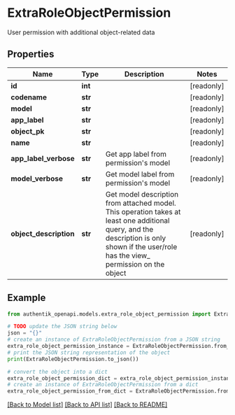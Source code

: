 # ExtraRoleObjectPermission

User permission with additional object-related data

## Properties

Name | Type | Description | Notes
------------ | ------------- | ------------- | -------------
**id** | **int** |  | [readonly] 
**codename** | **str** |  | [readonly] 
**model** | **str** |  | [readonly] 
**app_label** | **str** |  | [readonly] 
**object_pk** | **str** |  | [readonly] 
**name** | **str** |  | [readonly] 
**app_label_verbose** | **str** | Get app label from permission&#39;s model | [readonly] 
**model_verbose** | **str** | Get model label from permission&#39;s model | [readonly] 
**object_description** | **str** | Get model description from attached model. This operation takes at least one additional query, and the description is only shown if the user/role has the view_ permission on the object | [readonly] 

## Example

```python
from authentik_openapi.models.extra_role_object_permission import ExtraRoleObjectPermission

# TODO update the JSON string below
json = "{}"
# create an instance of ExtraRoleObjectPermission from a JSON string
extra_role_object_permission_instance = ExtraRoleObjectPermission.from_json(json)
# print the JSON string representation of the object
print(ExtraRoleObjectPermission.to_json())

# convert the object into a dict
extra_role_object_permission_dict = extra_role_object_permission_instance.to_dict()
# create an instance of ExtraRoleObjectPermission from a dict
extra_role_object_permission_from_dict = ExtraRoleObjectPermission.from_dict(extra_role_object_permission_dict)
```
[[Back to Model list]](../README.md#documentation-for-models) [[Back to API list]](../README.md#documentation-for-api-endpoints) [[Back to README]](../README.md)


